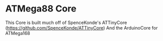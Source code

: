 # ATMega88 Core

This Core is built much off of SpenceKonde's ATTinyCore
(https://github.com/SpenceKonde/ATTinyCore)
And the ArduinoCore for ATMega168


